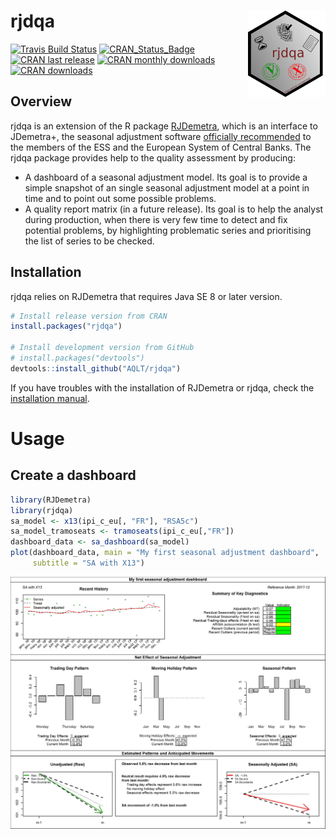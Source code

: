 
<!-- README.md is generated from README.Rmd. Please edit that file -->

# rjdqa <img src="man/figures/logo.png" align="right" />

[![Travis Build
Status](https://img.shields.io/travis/AQLT/rjdqa.svg?logo=travis)](https://travis-ci.org/AQLT/rjdqa)
[![CRAN\_Status\_Badge](http://www.r-pkg.org/badges/version/rjdqa)](https://cran.r-project.org/package=rjdqa)
[![CRAN last
release](http://www.r-pkg.org/badges/last-release/rjdqa)](https://cran.r-project.org/package=rjdqa)
[![CRAN monthly
downloads](http://cranlogs.r-pkg.org/badges/rjdqa?color=lightgrey)](https://cran.r-project.org/package=rjdqa)
[![CRAN
downloads](http://cranlogs.r-pkg.org/badges/grand-total/rjdqa?color=lightgrey)](https://cran.r-project.org/package=rjdqa)

## Overview

rjdqa is an extension of the R package
[RJDemetra](https://github.com/jdemetra/rjdemetra), which is an
interface to JDemetra+, the seasonal adjustment software [officially
recommended](https://ec.europa.eu/eurostat/cros/system/files/Jdemetra_%20release.pdf)
to the members of the ESS and the European System of Central Banks. The
rjdqa package provides help to the quality assessment by producing:

  - A dashboard of a seasonal adjustment model. Its goal is to provide a
    simple snapshot of an single seasonal adjustment model at a point in
    time and to point out some possible problems.  
  - A quality report matrix (in a future release). Its goal is to help
    the analyst during production, when there is very few time to detect
    and fix potential problems, by highlighting problematic series and
    prioritising the list of series to be checked.

## Installation

rjdqa relies on RJDemetra that requires Java SE 8 or later version.

``` r
# Install release version from CRAN
install.packages("rjdqa")

# Install development version from GitHub
# install.packages("devtools")
devtools::install_github("AQLT/rjdqa")
```

If you have troubles with the installation of RJDemetra or rjdqa, check
the [installation
manual](https://github.com/jdemetra/rjdemetra/wiki/Installation-manual).

# Usage

## Create a dashboard

``` r
library(RJDemetra)
library(rjdqa)
sa_model <- x13(ipi_c_eu[, "FR"], "RSA5c")
sa_model_tramoseats <- tramoseats(ipi_c_eu[,"FR"])
dashboard_data <- sa_dashboard(sa_model)
plot(dashboard_data, main = "My first seasonal adjustment dashboard",
     subtitle = "SA with X13")
```

<img src="man/figures/README-dashboard_exemple-1.png" style="display: block; margin: auto;" />
